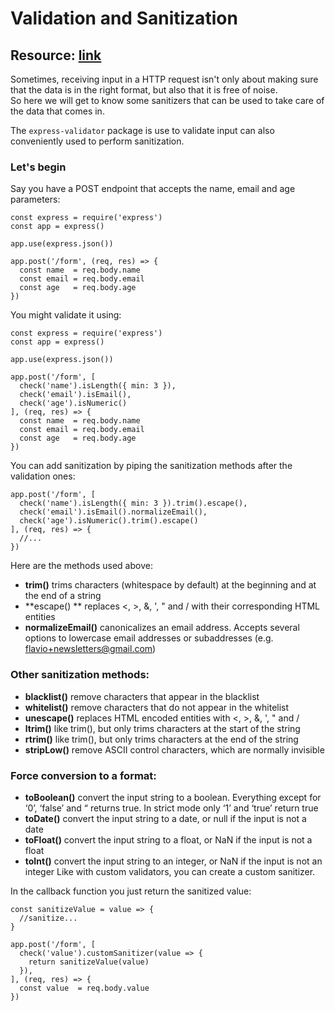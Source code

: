 # Validation and Sanitization

## Resource: [link](https://express-validator.github.io/docs/sanitization.html)
Sometimes, receiving input in a HTTP request isn't only about making sure that the data is in the right format, but also that it is free of noise.<br />
So here we will get to know some sanitizers that can be used to take care of the data that comes in.

The <code>express-validator</code> package is use to validate input can also conveniently used to perform sanitization.

### Let's begin
Say you have a POST endpoint that accepts the name, email and age parameters:
```
const express = require('express')
const app = express()

app.use(express.json())

app.post('/form', (req, res) => {
  const name  = req.body.name
  const email = req.body.email
  const age   = req.body.age
})
```
You might validate it using:
```
const express = require('express')
const app = express()

app.use(express.json())

app.post('/form', [
  check('name').isLength({ min: 3 }),
  check('email').isEmail(),
  check('age').isNumeric()
], (req, res) => {
  const name  = req.body.name
  const email = req.body.email
  const age   = req.body.age
})
```
You can add sanitization by piping the sanitization methods after the validation ones:
```
app.post('/form', [
  check('name').isLength({ min: 3 }).trim().escape(),
  check('email').isEmail().normalizeEmail(),
  check('age').isNumeric().trim().escape()
], (req, res) => {
  //...
})
```
Here are the methods used above:

- **trim()**  trims characters (whitespace by default) at the beginning and at the end of a string
- **escape() ** replaces <, >, &, ', " and / with their corresponding HTML entities
- **normalizeEmail()** canonicalizes an email address. Accepts several options to lowercase email addresses or subaddresses (e.g. flavio+newsletters@gmail.com)

### Other sanitization methods:

- **blacklist()** remove characters that appear in the blacklist
- **whitelist()** remove characters that do not appear in the whitelist
- **unescape()** replaces HTML encoded entities with <, >, &, ', " and /
- **ltrim()** like trim(), but only trims characters at the start of the string
- **rtrim()** like trim(), but only trims characters at the end of the string
- **stripLow()** remove ASCII control characters, which are normally invisible


### Force conversion to a format:

- **toBoolean()** convert the input string to a boolean. Everything except for ‘0’, ‘false’ and “ returns true. In strict mode only ‘1’ and ‘true’ return true
- **toDate()** convert the input string to a date, or null if the input is not a date
- **toFloat()** convert the input string to a float, or NaN if the input is not a float
- **toInt()** convert the input string to an integer, or NaN if the input is not an integer
Like with custom validators, you can create a custom sanitizer.


In the callback function you just return the sanitized value:
```
const sanitizeValue = value => {
  //sanitize...
}

app.post('/form', [
  check('value').customSanitizer(value => {
    return sanitizeValue(value)
  }),
], (req, res) => {
  const value  = req.body.value
})
```
